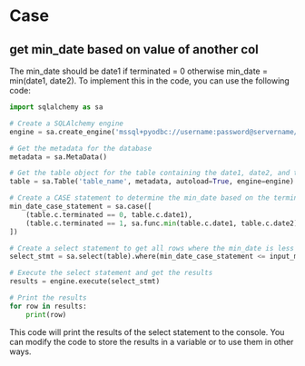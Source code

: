 # Case

## get min_date based on value of another col
The min_date should be date1 if terminated = 0 otherwise min_date = min(date1, date2). To implement this in the code, you can use the following code:

```py
import sqlalchemy as sa

# Create a SQLAlchemy engine
engine = sa.create_engine('mssql+pyodbc://username:password@servername/database')

# Get the metadata for the database
metadata = sa.MetaData()

# Get the table object for the table containing the date1, date2, and terminated columns
table = sa.Table('table_name', metadata, autoload=True, engine=engine)

# Create a CASE statement to determine the min_date based on the terminated value
min_date_case_statement = sa.case([
    (table.c.terminated == 0, table.c.date1),
    (table.c.terminated == 1, sa.func.min(table.c.date1, table.c.date2))
])

# Create a select statement to get all rows where the min_date is less than or equal to input_max
select_stmt = sa.select(table).where(min_date_case_statement <= input_max)

# Execute the select statement and get the results
results = engine.execute(select_stmt)

# Print the results
for row in results:
    print(row)
```

This code will print the results of the select statement to the console. You can modify the code to store the results in a variable or to use them in other ways.
```
